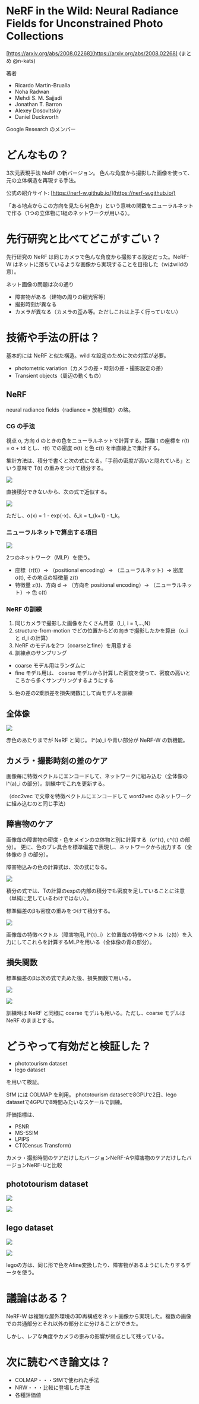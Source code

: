# NeRF in the Wild: Neural Radiance Fields for Unconstrained Photo Collections
[https://arxiv.org/abs/2008.02268](https://arxiv.org/abs/2008.02268)
(まとめ @n-kats)

著者
* Ricardo Martin-Brualla
* Noha Radwan
* Mehdi S. M. Sajjadi
* Jonathan T. Barron
* Alexey Dosovitskiy
* Daniel Duckworth

Google Research のメンバー

# どんなもの？
3次元表現手法 NeRF の新バージョン。
色んな角度から撮影した画像を使って、元の立体構造を再現する手法。

公式の紹介サイト: [https://nerf-w.github.io/](https://nerf-w.github.io/)

「ある地点からこの方向を見たら何色か」という意味の関数をニューラルネットで作る（1つの立体物に1組のネットワークが用いる）。

# 先行研究と比べてどこがすごい？
先行研究の NeRF は同じカメラで色んな角度から撮影する設定だった。NeRF-W はネットに落ちているような画像から実現することを目指した（wはwildの意）。

ネット画像の問題は次の通り

* 障害物がある（建物の周りの観光客等）
* 撮影時刻が異なる
* カメラが異なる（カメラの歪み等。ただしこれは上手く行っていない）


# 技術や手法の肝は？
基本的には NeRF と似た構造。wild な設定のために次の対策が必要。

* photometric variation（カメラの差・時刻の差・撮影設定の差）
* Transient objects（周辺の動くもの）

## NeRF
neural radiance fields（radiance = 放射輝度）の略。

### CG の手法
視点 o, 方向 d のときの色をニューラルネットで計算する。距離 t の座標を r(t) = o + td とし、r(t) での密度 σ(t) と色 c(t) を半直線上で集計する。

集計方法は、積分で書くと次の式になる。「手前の密度が高いと隠れている」という意味で T(t) の重みをつけて積分する。

![](nerf_w_2008.02268/color_by_integral.png)

直接積分できないから、次の式で近似する。

![](nerf_w_2008.02268/color_by_sum.png)

ただし、α(x) = 1 - exp(-x)、δ_k = t_{k+1} - t_k。

### ニューラルネットで算出する項目

![](nerf_w_2008.02268/nerf_formula.png)

2つのネットワーク（MLP）を使う。

* 座標（r(t)）→ （positional encoding）→ （ニューラルネット）→ 密度 σ(t), その地点の特徴量 z(t)
* 特徴量 z(t)、方向 d → （方向を positional encoding）→ （ニューラルネット）→  色 c(t)

### NeRF の訓練
1. 同じカメラで撮影した画像をたくさん用意（I_i, i = 1,...,N）
2. structure-from-motion でどの位置からどの向きで撮影したかを算出（o_i と d_i の計算）
3. NeRF のモデルを2つ（coarseとfine）を用意する
4. 訓練点のサンプリング
* coarse モデル用はランダムに
* fine モデル用は、 coarse モデルから計算した密度を使って、密度の高いところから多くサンプリングするようにする
5. 色の差の2乗誤差を損失関数にして両モデルを訓練

## 全体像

![](nerf_w_2008.02268/meta_architecture.png)

赤色のあたりまでが NeRF と同じ。 l^(a)_i や青い部分が NeRF-W の新機能。

## カメラ・撮影時刻の差のケア
画像毎に特徴ベクトルにエンコードして、ネットワークに組み込む（全体像の l^(a)_i の部分）。訓練中でこれを更新する。

（doc2vec で文章を特徴ベクトルにエンコードして word2vec のネットワークに組み込むのと同じ手法）

## 障害物のケア
画像毎の障害物の密度・色をメインの立体物と別に計算する（σ^(τ), c^(τ) の部分）。
更に、色のブレ具合を標準偏差で表現し、ネットワークから出力する（全体像の β の部分）。

障害物込みの色の計算式は、次の式になる。

![](nerf_w_2008.02268/color_by_integral_in_wild.png)

積分の式では、Tの計算のexpの内部の積分でも密度を足していることに注意（単純に足しているわけではない）。

標準偏差のβも密度の重みをつけて積分する。

![](nerf_w_2008.02268/beta_integral.png)

画像毎の特徴ベクトル（障害物用, l^(τ)_i）と位置毎の特徴ベクトル（z(t)）を入力にしてこれらを計算するMLPを用いる（全体像の青の部分）。


## 損失関数
標準偏差のβは次の式で丸めた後、損失関数で用いる。

![](nerf_w_2008.02268/round_beta.png)

![](nerf_w_2008.02268/loss.png)

訓練時は NeRF と同様に coarse モデルも用いる。ただし、coarse モデルは NeRF のままとする。

# どうやって有効だと検証した？
* phototourism dataset
* lego dataset

を用いて検証。

SfM には COLMAP を利用。
phototourism datasetで8GPUで2日、lego datasetで4GPUで8時間みたいなスケールで訓練。

評価指標は、

* PSNR
* MS-SSIM
* LPIPS
* CT(Census Transform)

カメラ・撮影時間のケアだけしたバージョンNeRF-Aや障害物のケアだけしたバージョンNeRF-Uと比較

## phototourism dataset

![](nerf_w_2008.02268/example_photo.png)

![](nerf_w_2008.02268/score_photo.png)

## lego dataset
![](nerf_w_2008.02268/example_lego.png)

![](nerf_w_2008.02268/score_lego.png)

legoの方は、同じ形で色をAfine変換したり、障害物があるようにしたりするデータを使う。


# 議論はある？
NeRF-W は複雑な屋外環境の3D再構成をネット画像から実現した。複数の画像での共通部分とそれ以外の部分とに分けることができた。

しかし、レアな角度やカメラの歪みの影響が弱点として残っている。

# 次に読むべき論文は？
* COLMAP・・・SfMで使われた手法
* NRW・・・比較に登場した手法
* 各種評価値
